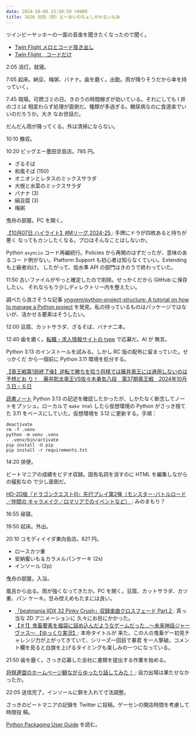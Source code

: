 ```yaml
---
date: 2024-10-08 23:59:59 +0900
title: 1626 日目（雨）えーあいのちょしがわるいなあ
---
```


ツインビーヤッホーの一面の音楽を聞きたくなったので聞く。

* [Twin Flight メロとコード抜き出し](https://www.youtube.com/watch?v=SlqpQI0zVQI)
* [Twin Flight　コードだけ](https://www.youtube.com/watch?v=fLSOGbRRV64)

2:05 消灯。就寝。

7:05 起床。納豆、梅粥、バナナ。歯を磨く。出勤。雨が降りそうだから傘を持っていく。

7:45 現場。可燃ゴミの日。きのうの時間稼ぎが効いている。それにしても I 井のゴミは
相変わらず処理が面倒だ。種類が多過ぎる。糖尿病なのに食道楽でいいのだろうか。大き
なお世話だ。

だんだん雨が降ってくる。外は清掃にならない。

10:10 撤収。

10:20 ビッグエー墨田京島店。785 円。

* ざるそば
* 和風そば (150)
* オニオンとレタスのミックスサラダ
* 大根と水菜のミックスサラダ
* バナナ (3)
* 絹豆腐 (3)
* 梅粥

曳舟の部屋。PC を開く。

[【10月07日 ハイライト】#Mリーグ 2024-25
](https://www.youtube.com/watch?v=_-5rhnGk25o): 手牌にドラが四枚あると待ちが悪く
なってもカンしたくなる。プロはそんなことはしないか。

Python `asyncio` コード再編続行。Policies から再開のはずだったが、意味のあるコー
ド例がない。Platform Support も初心者は知らなくていい。Extending も上級者向け。
したがって、低水準 API の部門はきのうで終わっていた。

11:50 古いファイルがやっと確定したので削除。せっかくだから GitHub に保存したい。
それならもう少しディレクトリー内を整えたい。

調べたら良さそうな記事 [yngvem/python-project-structure: A tutorial on how to
manage a Python project](https://github.com/yngvem/python-project-structure)
を発見。私の持っているものはパッケージではないが、活かせる要素はそうしたい。

12:00 豆腐、カットサラダ、ざるそば、バナナ二本。

12:40 歯を磨く。[転職・求人情報サイトの type](https://type.jp/) で応募だ。AI が
無言。

Python 3.13 のインストールを試みる。しかし RC 版の配布に留まっていた。せっかくだ
から一個前に Python 3.11 環境を処分する。

[【竜王戦第1局終了後】逆転で勝ちを拾う将棋では藤井竜王には通用しないのは予想どお
り！　藤井聡太竜王VS佐々木勇気八段　第37期竜王戦　2024年10月５日・６日
](https://www.youtube.com/watch?v=qYqzkipRj0Y)

[読書ノート][note] Python 3.13 の記述を確認したかったが、しかたなく断念してノー
トをプッシュ。ローカルで `make html` したら仮想環境の Python がさっき捨てた 3.11
をベースにしていた。仮想環境を 3.12 に更新する。手順：

```console
deactivate
rm -f .venv
python -m venv .venv
. .venv/bin/activate
pip install -U pip
pip install -r requirements.txt
```

14:20 排便。

ビートマニアの成績をビデオ収録。固有名詞を消すのに HTML を編集しながらの撮影なの
で少し面倒だ。

<blockquote class="twitter-tweet"
  data-conversation="none"
  data-media-max-width="480" data-theme="dark" data-align="center">
<a href="https://twitter.com/showa_yojyo/status/1843664144731390391"></a>
</blockquote>

[HD-2D版『ドラゴンクエストIII』先行プレイ第2弾（モンスター･バトルロード／仲間の
キャラメイク／ロマリアでのイベントなど）
](https://www.youtube.com/watch?v=IPXEzZOaFfU): みのまもり？

16:55 昼寝。

19:50 起床。外出。

20:10 コモディイイダ東向島店。821 円。

* ロースカツ重
* 安納蜜いも＆カラメルパンケーキ (2s)
* インソール (2p)

曳舟の部屋。入浴。

風呂から出る。雨が強くなってきたか。PC を開く。豆腐、カットサラダ、カツ重、パン
ケーキ。甘み控えめもたまには良い。

* [「beatmania IIDX 32 Pinky Crush」収録楽曲クロスフェード Part.2
  ](https://www.youtube.com/watch?v=Vn9jV86rQfA): 真っ当な 2D アニメーションに
  久々にお目にかかった。
* [【＃1】鬼畜要素を福袋に詰め込んだようなゲームだった...～未来神話ジャーヴァス～
  【ゆっくり実況】](https://www.youtube.com/watch?v=ABQRwFKfUfw): 本命タイトルが
  来た。この人の鬼畜ゲー初見チャレンジ力が上がってきていて、シリーズ一回目で暴君
  を一人撃破。コメント欄を見ると白旗を上げるタイミングも楽しみの一つになっている。

21:50 歯を磨く。さっき応募した会社に書類を提出する作業を始める。

[将棋連盟のホームページ観ながらゆったり話してみた！
](https://www.youtube.com/watch?v=Lv6payvp-6c): 自力出場は果たせなかったか。

22:05 送信完了。インソールに鋏を入れて寸法調整。

さっきのビートマニアの記録を Twitter に投稿。ゲーセンの開店時間を考慮して時限投
稿。

[Python Packaging User Guide](https://packaging.python.org/en/latest/) を読む。

[note]: https://showa-yojyo.github.io/notebook/
